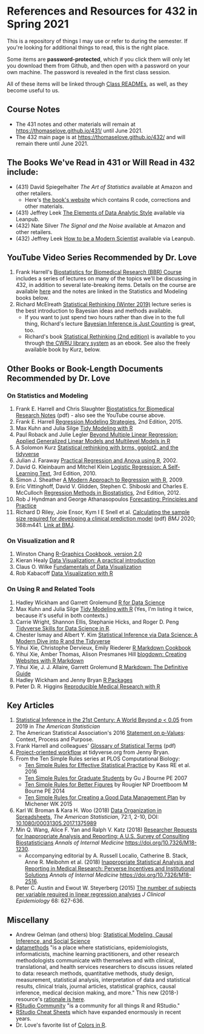 # References and Resources for 432 in Spring 2021

This is a repository of things I may use or refer to during the semester. If you're looking for additional things to read, this is the right place. 

Some items are **password-protected**, which if you click them will only let you download them from Github, and then open with a password on your own machine. The password is revealed in the first class session.

All of these items will be linked through [Class READMEs](https://github.com/THOMASELOVE/432-2021/tree/master/classes), as well, as they become useful to us.

## Course Notes

- The 431 notes and other materials will remain at https://thomaselove.github.io/431/ until June 2021.
- The 432 main page is at https://thomaselove.github.io/432/ and will remain there until June 2021.

## The Books We've Read in 431 or Will Read in 432 include:

- (431) David Spiegelhalter *The Art of Statistics* available at Amazon and other retailers.
    - Here's [the book's website](https://dspiegel29.github.io/ArtofStatistics/) which contains R code, corrections and other materials.
- (431) Jeffrey Leek [The Elements of Data Analytic Style](https://leanpub.com/datastyle) available via Leanpub.
- (432) Nate Silver *The Signal and the Noise* available at Amazon and other retailers.
- (432) Jeffrey Leek [How to be a Modern Scientist](https://leanpub.com/modernscientist) available via Leanpub.

## YouTube Video Series Recommended by Dr. Love

1. Frank Harrell's [Biostatistics for Biomedical Research (BBR) Course](https://www.youtube.com/channel/UC-o_ZZ0tuFUYn8e8rf-QURA/videos) includes a series of lectures on many of the topics we'll be discussing in 432, in addition to several late-breaking items. Details on the course are available [here](https://hbiostat.org/bbr/) and the notes are linked in the Statistics and Modeling books below.
2. Richard McElreath [Statistical Rethinking (Winter 2019)](https://www.youtube.com/playlist?list=PLDcUM9US4XdNM4Edgs7weiyIguLSToZRI) lecture series is the best introduction to Bayesian ideas and methods available. 
    - If you want to just spend two hours rather than dive in to the full thing, Richard's lecture [Bayesian Inference is Just Counting](https://www.youtube.com/watch?v=_NEMHM1wDfI) is great, too.
    - Richard's book [Statistical Rethinking (2nd edition)](https://xcelab.net/rm/statistical-rethinking/) is available to you through [the CWRU library system](https://case.edu/library/) as an ebook. See also the freely available book by Kurz, below.

## Other Books or Book-Length Documents Recommended by Dr. Love

### On Statistics and Modeling

1. Frank E. Harrell and Chris Slaughter [Biostatistics for Biomedical Research Notes](http://hbiostat.org/doc/bbr.pdf) (pdf) - also see the YouTube course above.
2. Frank E. Harrell [Regression Modeling Strategies](https://github.com/THOMASELOVE/432-2021/blob/master/references/pdf/Harrell_Regression_Modeling_Strategies_2015_2e_protected.pdf), 2nd Edition, 2015.
3. Max Kuhn and Julia Silge [Tidy Modeling with R](https://www.tmwr.org/)
4. Paul Roback and Julie Legler [Beyond Multiple Linear Regression: Applied Generalized Linear Models and Multilevel Models in R](https://bookdown.org/roback/bookdown-BeyondMLR/)
5. A Solomon Kurz [Statistical rethinking with brms, ggplot2, and the tidyverse](https://bookdown.org/content/3890/)
6. Julian J. Faraway [Practical Regression and Anova using R](https://github.com/THOMASELOVE/432-2021/blob/master/references/pdf/Faraway_Practical_Regression_and_ANOVA_using_R.pdf), 2002.
7. David G. Kleinbaum and Mitchel Klein [Logistic Regression: A Self-Learning Text](https://github.com/THOMASELOVE/432-2021/blob/master/references/pdf/Kleinbaum_and_Klein_Logistic_Regression_2010_3e_protected.pdf), 3rd Edition, 2010.
8. Simon J. Sheather [A Modern Approach to Regression with R](https://github.com/THOMASELOVE/432-2021/blob/master/references/pdf/Sheather_Modern_Approach_to_Regression_with_R_2009_protected.pdf), 2009.
9. Eric Vittinghoff, David V. Glidden, Stephen C. Shiboski and Charles E. McCulloch [Regression Methods in Biostatistics](https://github.com/THOMASELOVE/432-2021/blob/master/references/pdf/Vittinghoff_et_al_Regression_Methods_in_Biostatistics_2e_protected.pdf), 2nd Edition, 2012.
10. Rob J Hyndman and George Athanasopoulos [Forecasting: Principles and Practice](https://otexts.com/fpp2/)
11. Richard D Riley, Joie Ensor, Kym I E Snell et al. [Calculating the sample size required for developing a clinical prediction model](https://github.com/THOMASELOVE/432-2021/blob/master/references/pdf/Riley_etal_2020_Sample_Size_Required.pdf) (pdf) *BMJ* 2020; 368:m441. [Link at BMJ](https://www.bmj.com/content/368/bmj.m441).


### On Visualization and R

1. Winston Chang [R-Graphics Cookbook, version 2.0](https://r-graphics.org/)
2. Kieran Healy [Data Visualization: A practical introduction](https://socviz.co/)
3. Claus O. Wilke [Fundamentals of Data Visualization](https://clauswilke.com/dataviz/)
4. Rob Kabacoff [Data Visualization with R](https://rkabacoff.github.io/datavis/)

### On Using R and Related Tools

1. Hadley Wickham and Garrett Grolemund [R for Data Science](https://r4ds.had.co.nz/)
2. Max Kuhn and Julia Silge [Tidy Modeling with R](https://www.tmwr.org/) (Yes, I'm listing it twice, because it's useful in both contexts.)
3. Carrie Wright, Shannon Ellis, Stephanie Hicks, and Roger D. Peng [Tidyverse Skills for Data Science in R](https://leanpub.com/tidyverseskillsdatascience).
3. Chester Ismay and Albert Y. Kim [Statistical Inference via Data Science: A Modern Dive into R and the Tidyverse](https://moderndive.com/)
4. Yihui Xie, Christophe Dervieux, Emily Riederer [R Markdown Cookbook](https://bookdown.org/yihui/rmarkdown-cookbook/)
5. Yihui Xie, Amber Thomas, Alison Presmanes Hill [blogdown: Creating Websites with R Markdown](https://bookdown.org/yihui/blogdown/)
6. Yihui Xie, J. J. Allaire, Garrett Grolemund [R Markdown: The Definitive Guide](https://bookdown.org/yihui/rmarkdown/)
7. Hadley Wickham and Jenny Bryan [R Packages](https://r-pkgs.org/)
8. Peter D. R. Higgins [Reproducible Medical Research with R](https://bookdown.org/pdr_higgins/rmrwr/)

## Key Articles

1. [Statistical Inference in the 21st Century: A World Beyond *p* < 0.05](https://amstat.tandfonline.com/toc/utas20/73/sup1) from 2019 in *The American Statistician*
2. The American Statistical Association's 2016 [Statement on p-Values](http://amstat.tandfonline.com/doi/full/10.1080/00031305.2016.1154108): Context, Process and Purpose.
3. Frank Harrell and colleagues' [Glossary of Statistical Terms](https://hbiostat.org/doc/glossary.pdf) (pdf)
4. [Project-oriented workflow](https://www.tidyverse.org/articles/2017/12/workflow-vs-script/) at tidyverse.org from Jenny Bryan.
5. From the Ten Simple Rules series at PLOS Computational Biology:
    - [Ten Simple Rules for Effective Statistical Practice](http://journals.plos.org/ploscompbiol/article?id=10.1371%2Fjournal.pcbi.1004961) by Kass RE et al. 2016
    - [Ten Simple Rules for Graduate Students](http://journals.plos.org/ploscompbiol/article?id=10.1371/journal.pcbi.0030229) by Gu J Bourne PE 2007
    - [Ten Simple Rules for Better Figures](http://journals.plos.org/ploscompbiol/article?id=10.1371/journal.pcbi.1003833) by Rougier NP Droettboom M Bourne PE 2014
    - [Ten Simple Rules for Creating a Good Data Management Plan](http://journals.plos.org/ploscompbiol/article?id=10.1371/journal.pcbi.1004525) by Michener WK 2015
6. Karl W. Broman & Kara H. Woo (2018) [Data Organization in Spreadsheets](https://github.com/THOMASELOVE/432-2021/blob/master/references/pdf/Broman_and_Woo_2018_Data_Organization_in_Spreadsheets.pdf), *The American Statistician*, 72:1, 2-10, DOI: [10.1080/00031305.2017.1375989](https://doi.org/10.1080/00031305.2017.1375989)
7. Min Q. Wang, Alice F. Yan and Ralph V. Katz (2018) [Researcher Requests for Inappropriate Analysis and Reporting: A U.S. Survey of Consulting Biostatisticians](https://github.com/THOMASELOVE/432-2021/blob/master/references/pdf/Wang_Researcher_Requests_2018.pdf) *Annals of Internal Medicine* https://doi.org/10.7326/M18-1230.
    - Accompanying editorial by A. Russell Localio, Catherine B. Stack, Anne R. Meibohm et al. (2018) [Inappropriate Statistical Analysis and Reporting in Medical Research: Perverse Incentives and Institutional Solutions](https://github.com/THOMASELOVE/432-2021/blob/master/references/pdf/Localio_Inappropriate_2018.pdf) *Annals of Internal Medicine* https://doi.org/10.7326/M18-2516.
8. Peter C. Austin and Ewout W. Steyerberg (2015) [The number of subjects per variable required in linear regression analyses](https://github.com/THOMASELOVE/432-2021/blob/master/references/pdf/Austin_and_Steyerberg_2015_subjects_per_variable_in_linear_regression_jce.pdf) *J Clinical Epidemiology* 68: 627-636.

## Miscellany

- Andrew Gelman (and others) blog: [Statistical Modeling, Causal Inference, and Social Science](https://statmodeling.stat.columbia.edu/)
- [datamethods](https://discourse.datamethods.org/) "is a place where statisticians, epidemiologists, informaticists, machine learning practitioners, and other research methodologists communicate with themselves and with clinical, translational, and health services researchers to discuss issues related to data: research methods, quantitative methods, study design, measurement, statistical analysis, interpretation of data and statistical results, clinical trials, journal articles, statistical graphics, causal inference, medical decision making, and more." This new (2018-) resource's [rationale is here](http://fharrell.com/post/disc).
- [RStudio Community](https://community.rstudio.com/) "is a community for all things R and RStudio."
- [RStudio Cheat Sheets](https://rstudio.com/resources/cheatsheets/) which have expanded enormously in recent years.
- Dr. Love's favorite list of [Colors in R](http://www.stat.columbia.edu/~tzheng/files/Rcolor.pdf).

